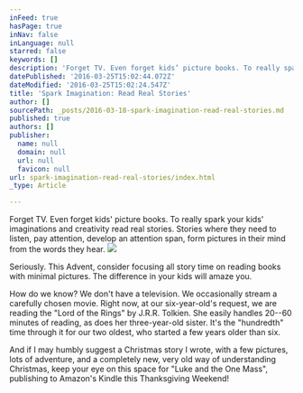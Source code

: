 ```yaml
---
inFeed: true
hasPage: true
inNav: false
inLanguage: null
starred: false
keywords: []
description: 'Forget TV. Even forget kids’ picture books. To really spark your kids’ imaginations and creativity read real stories. Stories where they need to listen, pay attention, develop an attention span, form pictures in their mind from the words they hear.'
datePublished: '2016-03-25T15:02:44.072Z'
dateModified: '2016-03-25T15:02:24.547Z'
title: 'Spark Imagination: Read Real Stories'
author: []
sourcePath: _posts/2016-03-18-spark-imagination-read-real-stories.md
published: true
authors: []
publisher:
  name: null
  domain: null
  url: null
  favicon: null
url: spark-imagination-read-real-stories/index.html
_type: Article

---
```

Forget TV. Even forget kids' picture books. To really spark your kids' imaginations and creativity read real stories. Stories where they need to listen, pay attention, develop an attention span, form pictures in their mind from the words they hear.
![](https://the-grid-user-content.s3-us-west-2.amazonaws.com/bc6834f7-1f6a-4654-848b-95d20a65bb2a.jpg)

Seriously. This Advent, consider focusing all story time on reading books with minimal pictures. The difference in your kids will amaze you.

How do we know? We don't have a television. We occasionally stream a carefully chosen movie. Right now, at our six-year-old's request, we are reading the "Lord of the Rings" by J.R.R. Tolkien. She easily handles 20--60 minutes of reading, as does her three-year-old sister. It's the "hundredth" time through it for our two oldest, who started a few years older than six.

And if I may humbly suggest a Christmas story I wrote, with a few pictures, lots of adventure, and a completely new, very old way of understanding Christmas, keep your eye on this space for "Luke and the One Mass", publishing to Amazon's Kindle this Thanksgiving Weekend!